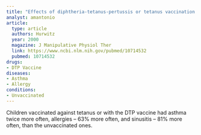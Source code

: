 ```yaml
---
title: "Effects of diphtheria-tetanus-pertussis or tetanus vaccination on allergies and allergy-related respiratory symptoms among children and adolescents in the United States"
analyst: amantonio
article:
  type: article
  authors: Hurwitz
  year: 2000
  magazine: J Manipulative Physiol Ther
  link: https://www.ncbi.nlm.nih.gov/pubmed/10714532
  pubmed: 10714532
drugs:
- DTP Vaccine
diseases:
- Asthma
- Allergy
conditions:
- Unvaccinated
---
```


Children vaccinated against tetanus or with the DTP vaccine had asthma twice more often, allergies – 63% more often, and sinusitis – 81% more often, than the unvaccinated ones.

